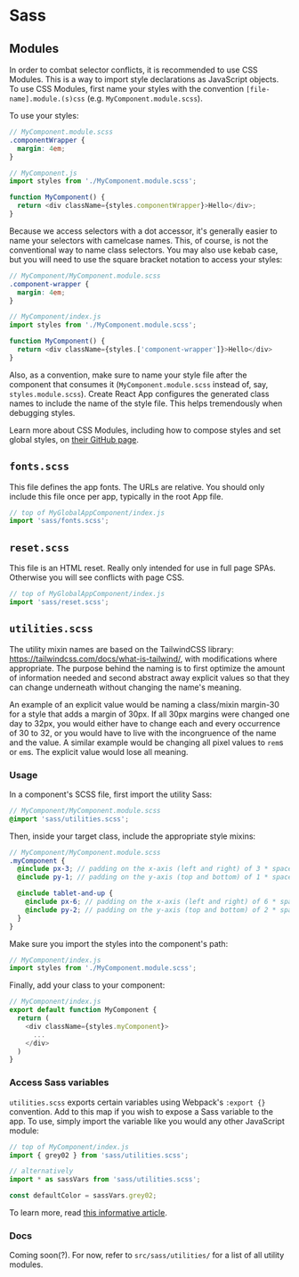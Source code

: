 # Sass

## Modules

In order to combat selector conflicts, it is recommended to use CSS Modules. This is a way to import style declarations as JavaScript objects. To use CSS Modules, first name your styles with the convention `[file-name].module.(s)css` (e.g. `MyComponent.module.scss`).

To use your styles:

```scss
// MyComponent.module.scss
.componentWrapper {
  margin: 4em;
}
```

```js
// MyComponent.js
import styles from './MyComponent.module.scss';

function MyComponent() {
  return <div className={styles.componentWrapper}>Hello</div>;
}
```

Because we access selectors with a dot accessor, it's generally easier to name your selectors with camelcase names. This, of course, is not the conventional way to name class selectors. You may also use kebab case, but you will need to use the square bracket notation to access your styles:

```scss
// MyComponent/MyComponent.module.scss
.component-wrapper {
  margin: 4em;
}
```

```js
// MyComponent/index.js
import styles from './MyComponent.module.scss';

function MyComponent() {
  return <div className={styles.['component-wrapper']}>Hello</div>
}
```

Also, as a convention, make sure to name your style file after the component that consumes it (`MyComponent.module.scss` instead of, say, `styles.module.scss`). Create React App configures the generated class names to include the name of the style file. This helps tremendously when debugging styles.

Learn more about CSS Modules, including how to compose styles and set global styles, on [their GitHub page](https://github.com/css-modules/css-modules).

## `fonts.scss`

This file defines the app fonts. The URLs are relative. You should only include this file once per app, typically in the root App file.

```js
// top of MyGlobalAppComponent/index.js
import 'sass/fonts.scss';
```

## `reset.scss`

This file is an HTML reset. Really only intended for use in full page SPAs. Otherwise you will see conflicts with page CSS.

```js
// top of MyGlobalAppComponent/index.js
import 'sass/reset.scss';
```

## `utilities.scss`

The utility mixin names are based on the TailwindCSS library: https://tailwindcss.com/docs/what-is-tailwind/, with modifications where appropriate. The purpose behind the naming is to first optimize the amount of information needed and second abstract away explicit values so that they can change underneath without changing the name's meaning.

An example of an explicit value would be naming a class/mixin margin-30 for a style that adds a margin of 30px. If all 30px margins were changed one day to 32px, you would either have to change each and every occurrence of 30 to 32, or you would have to live with the incongruence of the name and the value. A similar example would be changing all pixel values to `rem`s or `em`s. The explicit value would lose all meaning.

### Usage

In a component's SCSS file, first import the utility Sass:

```scss
// MyComponent/MyComponent.module.scss
@import 'sass/utilities.scss';
```

Then, inside your target class, include the appropriate style mixins:

```scss
// MyComponent/MyComponent.module.scss
.myComponent {
  @include px-3; // padding on the x-axis (left and right) of 3 * space (30px)
  @include py-1; // padding on the y-axis (top and bottom) of 1 * space (10px)

  @include tablet-and-up {
    @include px-6; // padding on the x-axis (left and right) of 6 * space (60px)
    @include py-2; // padding on the y-axis (top and bottom) of 2 * space (20px)
  }
}
```

Make sure you import the styles into the component's path:

```js
// MyComponent/index.js
import styles from './MyComponent.module.scss';
```

Finally, add your class to your component:

```js
// MyComponent/index.js
export default function MyComponent {
  return (
    <div className={styles.myComponent}>
      ...
    </div>
  )
}
```

### Access Sass variables

`utilities.scss` exports certain variables using Webpack's `:export {}` convention. Add to this map if you wish to expose a Sass variable to the app. To use, simply import the variable like you would any other JavaScript module:

```js
// top of MyComponent/index.js
import { grey02 } from 'sass/utilities.scss';

// alternatively
import * as sassVars from 'sass/utilities.scss';

const defaultColor = sassVars.grey02;
```

To learn more, read [this informative article](https://til.hashrocket.com/posts/sxbrscjuqu-share-scss-variables-with-javascript).

### Docs

Coming soon(?). For now, refer to `src/sass/utilities/` for a list of all utility modules.
